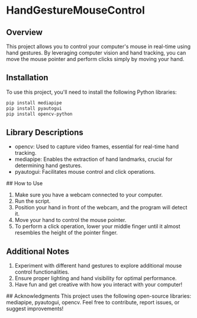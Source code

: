 # HandGestureMouseControl

## Overview

This project allows you to control your computer's mouse in real-time using hand gestures. By leveraging computer vision and hand tracking, you can move the mouse pointer and perform clicks simply by moving your hand.

## Installation

To use this project, you'll need to install the following Python libraries:

```bash
pip install mediapipe
pip install pyautogui
pip install opencv-python
```
## Library Descriptions
<ul>
<li>opencv: Used to capture video frames, essential for real-time hand tracking.</li>
<li>mediapipe: Enables the extraction of hand landmarks, crucial for determining hand gestures.</li>
<li>pyautogui: Facilitates mouse control and click operations.</li>
</ul>
## How to Use
<ol>
<li>Make sure you have a webcam connected to your computer.</li>
<li>Run the script.</li>
<li>Position your hand in front of the webcam, and the program will detect it.</li>
<li>Move your hand to control the mouse pointer.</li>
<li>To perform a click operation, lower your middle finger until it almost resembles the height of the pointer finger.</li>
</ol>

## Additional Notes
<ol>
<li>Experiment with different hand gestures to explore additional mouse control functionalities.</li>
<li>Ensure proper lighting and hand visibility for optimal performance.</li>
<li>Have fun and get creative with how you interact with your computer!</li>
</ol>
## Acknowledgments
This project uses the following open-source libraries: mediapipe, pyautogui, opencv.
Feel free to contribute, report issues, or suggest improvements!
